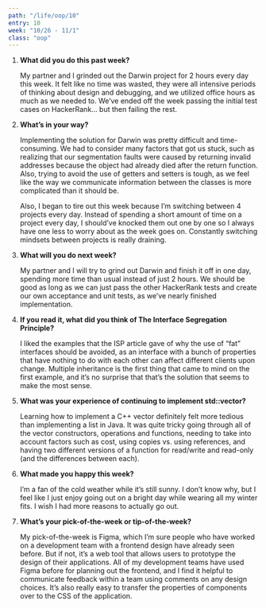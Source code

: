 ```yaml
---
path: "/life/oop/10"
entry: 10
week: "10/26 - 11/1"
class: "oop"
---
```


1. **What did you do this past week?**

    My partner and I grinded out the Darwin project for 2 hours every day this week. It felt like no time was wasted, they were all intensive periods of thinking about design and debugging, and we utilized office hours as much as we needed to. We’ve ended off the week passing the initial test cases on HackerRank… but then failing the rest.

1. **What’s in your way?**

    Implementing the solution for Darwin was pretty difficult and time-consuming. We had to consider many factors that got us stuck, such as realizing that our segmentation faults were caused by returning invalid addresses because the object had already died after the return function. Also, trying to avoid the use of getters and setters is tough, as we feel like the way we communicate information between the classes is more complicated than it should be.

    Also, I began to tire out this week because I’m switching between 4 projects every day. Instead of spending a short amount of time on a project every day, I should’ve knocked them out one by one so I always have one less to worry about as the week goes on. Constantly switching mindsets between projects is really draining.

1. **What will you do next week?**

    My partner and I will try to grind out Darwin and finish it off in one day, spending more time than usual instead of just 2 hours. We should be good as long as we can just pass the other HackerRank tests and create our own acceptance and unit tests, as we’ve nearly finished implementation.

1. **If you read it, what did you think of The Interface Segregation Principle?**

    I liked the examples that the ISP article gave of why the use of “fat” interfaces should be avoided, as an interface with a bunch of properties that have nothing to do with each other can affect different clients upon change. Multiple inheritance is the first thing that came to mind on the first example, and it’s no surprise that that’s the solution that seems to make the most sense.

1. **What was your experience of continuing to implement std::vector?**

    Learning how to implement a C++ vector definitely felt more tedious than implementing a list in Java. It was quite tricky going through all of the vector constructors, operations and functions, needing to take into account factors such as cost, using copies vs. using references, and having two different versions of a function for read/write and read-only (and the differences between each).

1. **What made you happy this week?**

    I’m a fan of the cold weather while it’s still sunny. I don’t know why, but I feel like I just enjoy going out on a bright day while wearing all my winter fits. I wish I had more reasons to actually go out.

1. **What’s your pick-of-the-week or tip-of-the-week?**

    My pick-of-the-week is Figma, which I’m sure people who have worked on a development team with a frontend design have already seen before. But if not, it’s a web tool that allows users to prototype the design of their applications. All of my development teams have used Figma before for planning out the frontend, and I find it helpful to communicate feedback within a team using comments on any design choices. It’s also really easy to transfer the properties of components over to the CSS of the application.